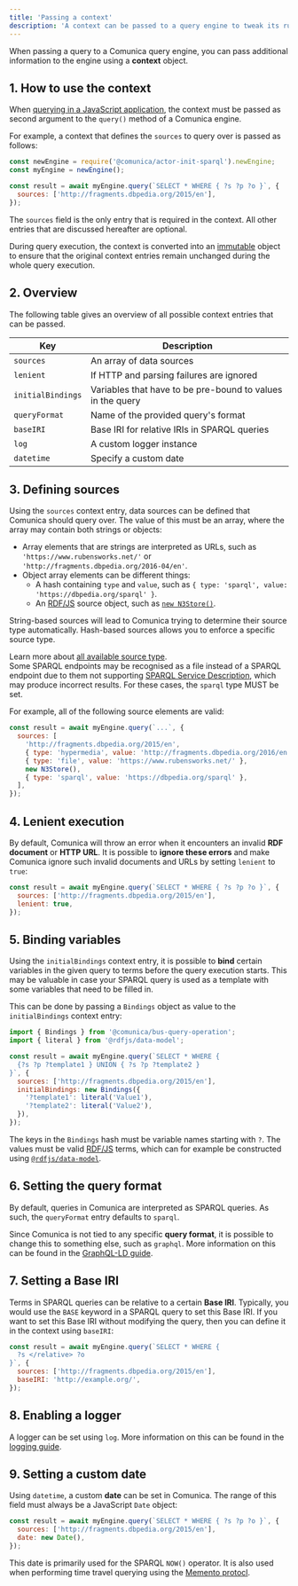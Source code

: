 ```yaml
---
title: 'Passing a context'
description: 'A context can be passed to a query engine to tweak its runtime settings.'
---
```


When passing a query to a Comunica query engine,
you can pass additional information to the engine using a **context** object.

## 1. How to use the context

When [querying in a JavaScript application](/docs/query/getting_started/query_app/),
the context must be passed as second argument to the `query()` method of a Comunica engine.

For example, a context that defines the `sources` to query over is passed as follows:
```javascript
const newEngine = require('@comunica/actor-init-sparql').newEngine;
const myEngine = newEngine();

const result = await myEngine.query(`SELECT * WHERE { ?s ?p ?o }`, {
  sources: ['http://fragments.dbpedia.org/2015/en'],
});
```

The `sources` field is the only entry that is required in the context.
All other entries that are discussed hereafter are optional.

<div class="note">
During query execution, the context is converted into an <a href="https://www.npmjs.com/package/immutable">immutable</a> object
to ensure that the original context entries remain unchanged during the whole query execution.
</div>

## 2. Overview

The following table gives an overview of all possible context entries that can be passed.

| **Key** | **Description** |
| ------- | --------------- |
| `sources` | An array of data sources |
| `lenient` | If HTTP and parsing failures are ignored |
| `initialBindings` | Variables that have to be pre-bound to values in the query |
| `queryFormat` | Name of the provided query's format |
| `baseIRI` | Base IRI for relative IRIs in SPARQL queries |
| `log` | A custom logger instance |
| `datetime` | Specify a custom date |

## 3. Defining sources

Using the `sources` context entry, data sources can be defined that Comunica should query over.
The value of this must be an array, where the array may contain both strings or objects:
* Array elements that are strings are interpreted as URLs, such as `'https://www.rubensworks.net/'` or `'http://fragments.dbpedia.org/2016-04/en'`.
* Object array elements can be different things:
    * A hash containing `type` and `value`, such as `{ type: 'sparql', value: 'https://dbpedia.org/sparql' }`.
    * An [RDF/JS](/docs/query/advanced/rdfjs/) source object, such as [`new N3Store()`](https://github.com/rdfjs/N3.js#storing).

String-based sources will lead to Comunica trying to determine their source type automatically.
Hash-based sources allows you to enforce a specific source type.

<div class="note">
Learn more about <a href="/docs/query/advanced/source_types/">all available source type</a>.
</div>

<div class="note">
Some SPARQL endpoints may be recognised as a file instead of a SPARQL endpoint due to them not supporting <a href="https://www.w3.org/TR/sparql11-service-description/">SPARQL Service Description</a>,
which may produce incorrect results. For these cases, the <code>sparql</code> type MUST be set.
</div>

For example, all of the following source elements are valid:
```javascript
const result = await myEngine.query(`...`, {
  sources: [
    'http://fragments.dbpedia.org/2015/en',
    { type: 'hypermedia', value: 'http://fragments.dbpedia.org/2016/en' },
    { type: 'file', value: 'https://www.rubensworks.net/' },
    new N3Store(),
    { type: 'sparql', value: 'https://dbpedia.org/sparql' },
  ],
});
```

## 4. Lenient execution

By default, Comunica will throw an error when it encounters an invalid **RDF document** or **HTTP URL**.
It is possible to **ignore these errors** and make Comunica ignore such invalid documents and URLs
by setting `lenient` to `true`:
```javascript
const result = await myEngine.query(`SELECT * WHERE { ?s ?p ?o }`, {
  sources: ['http://fragments.dbpedia.org/2015/en'],
  lenient: true,
});
```

## 5. Binding variables

Using the `initialBindings` context entry, it is possible to **bind** certain variables in the given query to terms before the query execution starts.
This may be valuable in case your SPARQL query is used as a template with some variables that need to be filled in.

This can be done by passing a `Bindings` object as value to the `initialBindings` context entry:
```javascript
import { Bindings } from '@comunica/bus-query-operation';
import { literal } from '@rdfjs/data-model';

const result = await myEngine.query(`SELECT * WHERE {
  {?s ?p ?template1 } UNION { ?s ?p ?template2 }
}`, {
  sources: ['http://fragments.dbpedia.org/2015/en'],
  initialBindings: new Bindings({
    '?template1': literal('Value1'),
    '?template2': literal('Value2'),
  }),
});
```

The keys in the `Bindings` hash must be variable names starting with `?`.
The values must be valid [RDF/JS](/docs/query/advanced/rdfjs/) terms,
which can for example be constructed using [`@rdfjs/data-model`](https://www.npmjs.com/package/@rdfjs/data-model).

## 6. Setting the query format

By default, queries in Comunica are interpreted as SPARQL queries.
As such, the `queryFormat` entry defaults to `sparql`.

Since Comunica is not tied to any specific **query format**, it is possible to change this to something else, such as `graphql`.
More information on this can be found in the [GraphQL-LD guide](/docs/query/advanced/rdfjs/).

## 7. Setting a Base IRI

Terms in SPARQL queries can be relative to a certain **Base IRI**.
Typically, you would use the `BASE` keyword in a SPARQL query to set this Base IRI.
If you want to set this Base IRI without modifying the query,
then you can define it in the context using `baseIRI`:

```javascript
const result = await myEngine.query(`SELECT * WHERE {
  ?s </relative> ?o
}`, {
  sources: ['http://fragments.dbpedia.org/2015/en'],
  baseIRI: 'http://example.org/',
});
```

## 8. Enabling a logger

A logger can be set using `log`.
More information on this can be found in the [logging guide](/docs/query/advanced/logging/).

## 9. Setting a custom date

Using `datetime`, a custom **date** can be set in Comunica.
The range of this field must always be a JavaScript `Date` object:

```javascript
const result = await myEngine.query(`SELECT * WHERE { ?s ?p ?o }`, {
  sources: ['http://fragments.dbpedia.org/2015/en'],
  date: new Date(),
});
```

This date is primarily used for the SPARQL `NOW()` operator.
It is also used when performing time travel querying using the [Memento protocl](/docs/query/advanced/memento/).
